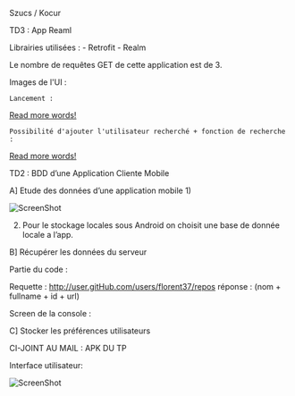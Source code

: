 Szucs / Kocur 


TD3 : App Reaml

Librairies utilisées :
	- Retrofit
	- Realm

Le nombre de requêtes GET de cette application est de 3.


Images de l'UI : 

	Lancement :
[Read more words!](https://github.com/Chiriusse/LPSIL_Kocur_Szucs/blob/master/TP4-Realm/Android01.jpg)

	Possibilité d'ajouter l'utilisateur recherché + fonction de recherche :
[Read more words!](https://github.com/Chiriusse/LPSIL_Kocur_Szucs/blob/master/TP4-Realm/Android02.jpg)
	




TD2 : BDD d’une Application Cliente Mobile

A] Etude des données d’une application mobile 
1)

![ScreenShot](https://github.com/Chiriusse/LPSIL_KS/tree/master/images/shemas.png)

2) Pour le stockage locales sous Android on choisit une base de donnée locale a l’app.

B] Récupérer les données du serveur

Partie du code :



Requette :
http://user.gitHub.com/users/florent37/repos
réponse :  (nom + fullname + id + url)

Screen de la console :




C] Stocker les préférences utilisateurs 

CI-JOINT AU  MAIL : APK DU TP 

Interface utilisateur: 

![ScreenShot](https://github.com/Chiriusse/LPSIL_KS/tree/master/images/appMobile.png)

